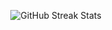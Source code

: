 <p align="center">
  <img src="https://github-readme-streak-stats.herokuapp.com?user=LiamSwayne&hide_border=true&border_radius=15&hide_total_contributions=true&card_width=200&ring=D01D25&background=02314F&fire=D01D25&currStreakNum=FBE4AA&dates=A3B7AF&sideNums=FBE4AA&sideLabels=A3B7AF&currStreakLabel=A3B7AF&stroke=A3B7AF&hide_longest_streak=true" alt="GitHub Streak Stats" />
</p>
